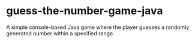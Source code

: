 # guess-the-number-game-java
A simple console-based Java game where the player guesses a randomly generated number within a specified range.
